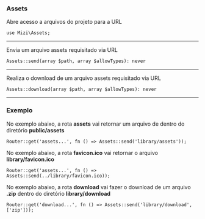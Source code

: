 ### Assets
Abre acesso a arquivos do projeto para a URL

    use Mizi\Assets;

---
Envia um arquivo assets requisitado via URL

    Assets::send(array $path, array $allowTypes): never

---

Realiza o download de um arquivo assets requisitado via URL

    Assets::download(array $path, array $allowTypes): never
    
--- 
### Exemplo
No exemplo abaixo, a rota **assets** vai retornar um arquivo de dentro do diretório **public/assets**

    Router::get('assets...', fn () => Assets::send('library/assets'));

No exemplo abaixo, a rota **favicon.ico** vai retornar o arquivo **library/favicon.ico**

    Router::get('assets...', fn () => Assets::send(../library/favicon.ico));

No exemplo abaixo, a rota **download** vai fazer o download de um arquivo **.zip** dentro do diretório **library/download**

    Router::get('download...', fn () => Assets::send('library/download', ['zip']));
